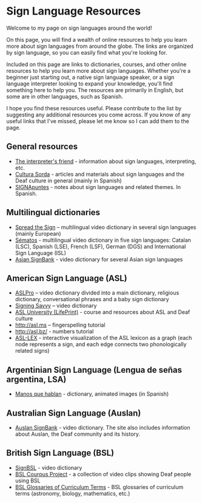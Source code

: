 # Sign Language Resources

Welcome to my page on sign languages around the world!

On this page, you will find a wealth of online resources to help you learn more about sign languages from around the globe. The links are organized by sign language, so you can easily find what you're looking for.

Included on this page are links to dictionaries, courses, and other online resources to help you learn more about sign languages. Whether you're a beginner just starting out,  a native sign language speaker, or a sign language interpreter looking to expand your knowledge, you'll find something here to help you. The resources are primarily in English, but some are in other languages, such as Spanish.

I hope you find these resources useful. Please contribute to the list by suggesting any additional resources you come across. If you know of any useful links that I've missed, please let me know so I can add them to the page.

## General resources
* [The interpreter's friend](http://www.theinterpretersfriend.org/) - information about sign languages, interpreting, etc.
* [Cultura Sorda](https://cultura-sorda.org/) - articles and materials about sign languages and the Deaf culture in general (mainly in Spanish)
* [SIGNApuntes](https://signapuntes.foroactivo.com/) - notes about sign languages and related themes. In Spanish.

## Multilingual dictionaries
* [Spread the Sign](http://www.spreadthesign.com) – multilingual video dictionary in several sign languages (mainly European)
* [Sématos](http://www.sematos.eu/index.html) - multilingual video dictionary in five sign languages: Catalan (LSC), Spanish (LSE), French (LSF), German (DGS) and International Sign Language (ISL)
* [Asian SignBank](http://cslds.org/asiansignbank/) - video dictionary for several Asian sign languages

## American Sign Language (ASL)
* [ASLPro](http://www.aslpro.cc) – video dictionary divided into a main dictionary, religious dictionary, conversational phrases and a baby sign dictionary
* [Signing Savvy](http://signingsavvy.com) – video dictionary
* [ASL University (LifePrint)](http://www.lifeprint.com/index.htm) - course and resources about ASL and Deaf culture
* http://asl.ms – fingerspelling tutorial
* http://asl.bz/ - numbers tutorial
* [ASL-LEX](https://asl-lex.org/) - interactive visualization of the ASL lexicon as a graph (each node represents a sign, and each edge connects two phonologically related signs)

## Argentinian Sign Language (Lengua de señas argentina, LSA)
* [Manos que hablan](http://www.manosquehablan.com.ar/) - dictionary, animated images (in Spanish)

## Australian Sign Language (Auslan)
* [Auslan SignBank](https://auslan.org.au/) - video dictionary. The site also includes information about Auslan, the Deaf community and its history.

## British Sign Language (BSL)
* [SignBSL](https://www.signbsl.com/) - video dictionary
* [BSL Courpus Project](https://bslcorpusproject.org/) - a collection of video clips showing Deaf people using BSL
* [BSL Glossaries of Curriculum Terms](http://www.ssc.education.ed.ac.uk/BSL/) - BSL glossaries of curriculum terms (astronomy, biology, mathematics, etc.)
